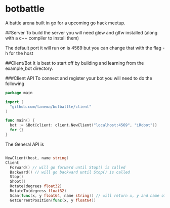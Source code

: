 botbattle
=========

A battle arena built in go for a upcoming go hack meetup.

##Server
To build the server you will need glew and glfw installed (along with a c++ compiler to install them) 

The default port it will run on is 4569 but you can change that with the flag -h for the host

##Client/Bot
It is best to start off by building and learning from the example_bot directory. 

###Client API
To connect and register your bot you will need to do the following

```go
package main

import (
  "github.com/tanema/botbattle/client"
)

func main() {
  bot := &Bot{client: client.NewClient("localhost:4569", "iRobot")}
  for {}
}
```

The General API is 

```go

NewClient(host, name string)
Client
  Forward() // will go forward until Stop() is called
  Backward() // will go backward until Stop() is called 
  Stop()
  Shoot()
  Rotate(degrees float32)
  RotateTo(degress float32)
  Scan(func(x, y float64, name string)) // will return x, y and name of a player that was scanned
  GetCurrentPosition(func(x, y float64))

```
